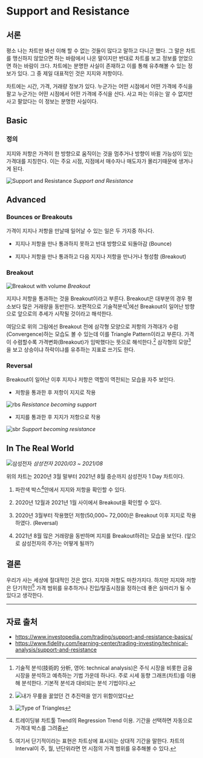 # Support and Resistance

## 서론

평소 나는 차트만 봐선 이해 할 수 없는 것들이 많다고 말하고 다니곤 했다. 그 말은 차트를 맹신하지 않았으면 하는 바람에서 나온 말이지만 반대로 차트를 보고 정보를 얻었으면 하는 바람이 크다. 차트에는 분명한 사실이 존재하고 이를 통해 유추해볼 수 있는 정보가 있다. 그 중 제일 대표적인 것은 지지와 저항이다. 

차트에는 시간, 가격, 거래량 정보가 있다. 누군가는 어떤 시점에서 어떤 가격에 주식을 팔고 누군가는 어떤 시점에서 어떤 가격에 주식을 산다. 사고 파는 이유는 알 수 없지만 사고 팔았다는 이 정보는 분명한 사실이다. 



## Basic

### 정의
지지와 저항은 가격이 한 방향으로 움직이는 것을 멈추거나 방향이 바뀔 가능성이 있는 가격대를 지칭한다. 이는 주요 시점, 지점에서 매수자나 매도자가 몰리기때문에 생겨나게 된다.

![Support and Resistance](sr.webp)
*Support and Resistance*


## Advanced

### Bounces or Breakouts

가격이 지지나 저항을 만날때 일어날 수 있는 일은 두 가지중 하나다. 

- 지지나 저항을 만나 통과하지 못하고 반대 방향으로 되돌아감 (Bounce)

- 지지나 저항을 만나 통과하고 다음 지지나 저항을 만나거나 형성함 (Breakout)



### Breakout

![Breakout with volume](breakoutwithvolume.webp)
*Breakout*


지지나 저항을 통과하는 것을 Breakout이라고 부른다. Breakout은 대부분의 경우 평소보다 많은 거래량을 동반한다. 보편적으로 기술적분석[^1]에선 Breakout이 일어난 방향으로 앞으로의 추세가 시작될 것이라고 해석한다. 

여담으로 위의 그림에선 Breakout 전에 삼각형 모양으로 저항의 가격대가 수렴(Convergence)하는 모습도 볼 수 있는데 이를 Triangle Pattern이라고 부른다. 가격이 수렴할수록 가격변화(Breakout)가 임박했다는 뜻으로 해석한다.[^3] 삼각형의 모양[^4] 을 보고 상승이냐 하락이냐를 유추하는 지표로 쓰기도 한다.




### Reversal

Breakout이 일어난 이후 지지나 저항은 역할이 역전되는 모습을 자주 보인다.

- 저항을 통과한 후 저항이 지지로 작용

![rbs](rbs.png)
*Resistance becoming support*


- 지지를 통과한 후 지지가 저항으로 작용

![sbr](sbr.png)
*Support becoming resistance*



## In The Real World

![삼성전자](005930_2.png)
*삼성전자 2020/03 ~ 2021/08*

위의 차트는 2020년 3월 말부터 2021년 8월 중순까지 삼성전자 1 Day 차트이다. 

1. 파란색 박스[^5]안에서 지지와 저항을 확인할 수 있다. 

2. 2020년 12월과 2021년 1월 사이에서 Breakout을 확인할 수 있다. 

3. 2020년 3월부터 작용했던 저항(50,000~ 72,000)은 Breakout 이후 지지로 작용하였다. (Reversal)

5. 2021년 8월 많은 거래량을 동반하며 지지를 Breakout하려는 모습을 보인다. (앞으로 삼성전자의 주가는 어떻게 될까?)



## 결론

우리가 사는 세상에 절대적인 것은 없다. 지지와 저항도 마찬가지다. 하지만 지지와 저항은 단기적인[^6] 가격 범위를 유추하거나 진입/탈출시점을 정하는데 좋은 실마리가 될 수 있다고 생각한다.



------
[^1]: 기술적 분석(技術的 分析, 영어: technical analysis)은 주식 시장을 비롯한 금융 시장을 분석하고 예측하는 기법 가운데 하나다. 주로 시세 동향 그래프(차트)를 이용해 분석한다. 기본적 분석[^2]과 대비되는 분석 기법이다. 

[^2]: 기본적 분석(基本的 分析, 영어: fundamental analysis)은 기업의 재무제표, 건전성, 경영, 경쟁우위성, 경쟁상대, 시장 등을 분석하는 것이다.

[^3]: ![내가 무릎을 꿇었던 건 추진력을 얻기 위함이었다](momentum.jpg)

[^4]: ![Type of Triangles](shape.webp)

[^5]: 트레이딩뷰 차트툴 Trend의 Regression Trend 이용. 기간을 선택하면 자동으로 가격대 박스를 그려줌

[^6]: 여기서 단기적이라는 표현은 차트상에 표시되는 상대적 기간을 말한다. 차트의 Interval이 주, 월, 년단위라면 먼 시점의 가격 범위를 유추해볼 수 있다.



## 자료 출처

- https://www.investopedia.com/trading/support-and-resistance-basics/
- https://www.fidelity.com/learning-center/trading-investing/technical-analysis/support-and-resistance
